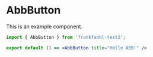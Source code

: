 # AbbButton

This is an example component.

```jsx
import { AbbButton } from 'frankfanhl-test2';

export default () => <AbbButton title="Hello ABB!" />
```
<API id="AbbButton"></API>